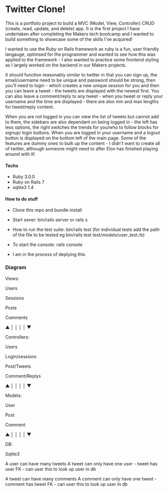 # Twitter Clone!

This is a portfolio project to build a MVC (Model, View, Controller) CRUD (create, read, update, and delete) app. It is the first project
I have undertaken after completing the Makers tech bootcamp and I wanted to build something to showcase some
of the skills I've acquired!

I wanted to use the Ruby on Rails framework as ruby is a fun, user friendly langauge, optimsed for the programmer
and wanted to see how this was applied to the framework - I also wanted to practice some frontend styling
as I largely worked on the backend in our Makers projects.

It should function reasonably similar to twitter in that you can sign up, the email/username need to be unique and
password should be strong, then you'll need to login - which creates a new unique session for you and then you can leave
a tweet - the tweets are displayed with the newest first. You can also leave a comment/reply to any tweet - when you tweet
or reply your username and the time are displayed - there are also min and max lengths for tweet/reply content.

When you are not logged in you can view the list of tweets but cannot add to them, the sidebars are also dependant
on being logged in - the left has less options, the right switches the trends for you/who to follow blocks for signup/
login buttons. When you are logged in your username and a logout button is displayed on the bottom left of the main
page. Some of the features are dummy ones to bulk up the content - I didn't want to create all of twitter, although
someone might need to after Elon has finished playing around with it!

#### Techs

- Ruby 3.0.0
- Ruby on Rails 7
- sqlite3 1.4

#### How to do stuff

- Clone this repo and bundle install

- Start sever: bin/rails server or rails s

- How to run the test suite: bin/rails test
  (for individual tests add the path of the file to be tested eg bin/rails test test/models/user_test.rb)

- To start the console: rails console

- I am in the process of deplying this

### Diagram

Views:

Users

Sessions

Posts

Comments

▲ │
│ │
│ ▼

Controllers:

Users

Login/sessions

Post/Tweets

Comment/Replys

▲ │
│ │
│ ▼

Models:

User

Post

Comment

▲ │
│ │
│ ▼

DB:

Sqlite3

A user can have many tweets
A tweet can only have one user - tweet has user FK - can user this to look up user in db

A tweet can have many comments
A comment can only have one tweet - comment has tweet FK - can user this to look up user in db
